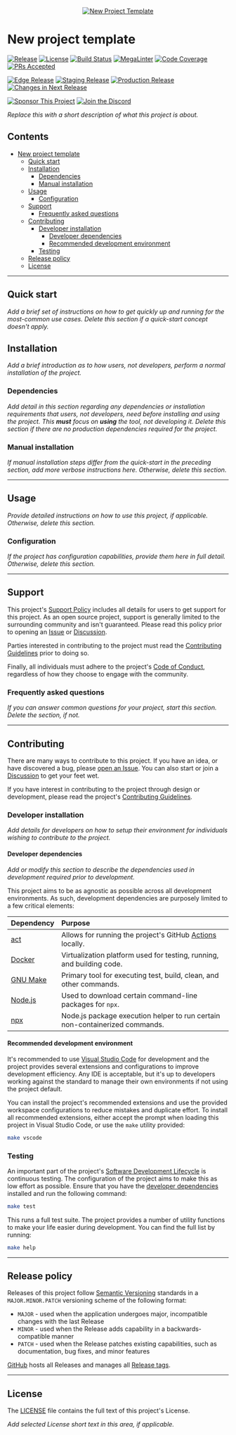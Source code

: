 <!-- !!! Follow the `_TEMPLATE_CHECKLIST.md` file as a guide to setup this repository prior to editing this file !!! -->

<!-- markdownlint-disable MD041 MD033 -->
<!-- editorconfig-checker-disable -->

<!-- TEMPLATE TODO - Update or remove the hero image. -->
<div align="center">
  <a href="https://github.com/andrewvaughan/template-core" target="blank" title="New Project Template">
    <!-- markdown-link-check-disable-next-line -->
    <img
      src="https://media.githubusercontent.com/media/andrewvaughan/template-assets/main/png/readme/template-banner-1897x499.png"
      alt="New Project Template"
      min-height="200px"
    />
  </a>
</div>
<!-- editorconfig-checker-enable -->

# New project template

<!-- TEMPLATE TODO - Update the URLs for these badges, below, to the appropriate state of the project. -->

[![Release][badge-release-img]][badge-release]
[![License][badge-license-img]][badge-license]
[![Build Status][badge-build-img]][badge-build]
[![MegaLinter][badge-megalinter-img]][badge-megalinter]
[![Code Coverage][badge-coverage-img]][badge-coverage]
[![PRs Accepted][badge-pr-rate-img]][badge-pr-rate]
<br/>

[![Edge Release][badge-rel-edge-img]][badge-rel-edge]
[![Staging Release][badge-rel-stage-img]][badge-rel-stage]
[![Production Release][badge-rel-prod-img]][badge-rel-prod]
[![Changes in Next Release][badge-changes-img]][badge-changes]
<br/>

[![Sponsor This Project][badge-sponsor-img]][badge-sponsor]
[![Join the Discord][badge-discord-img]][badge-discord]

<!-- markdownlint-enable MD033 -->

<!-- TEMPLATE TODO -->

_Replace this with a short description of what this project is about._

<!-- prettier-ignore-start -->
<!-- omit from toc -->
## Contents

- [New project template](#new-project-template)
  - [Quick start](#quick-start)
  - [Installation](#installation)
    - [Dependencies](#dependencies)
    - [Manual installation](#manual-installation)
  - [Usage](#usage)
    - [Configuration](#configuration)
  - [Support](#support)
    - [Frequently asked questions](#frequently-asked-questions)
  - [Contributing](#contributing)
    - [Developer installation](#developer-installation)
      - [Developer dependencies](#developer-dependencies)
      - [Recommended development environment](#recommended-development-environment)
    - [Testing](#testing)
  - [Release policy](#release-policy)
  - [License](#license)

---
<!-- prettier-ignore-end -->

## Quick start

<!-- TEMPLATE TODO -->

_Add a brief set of instructions on how to get quickly up and running for the most-common use cases. Delete this section
if a quick-start concept doesn't apply._

## Installation

<!-- TEMPLATE TODO -->

_Add a brief introduction as to how users, not developers, perform a normal installation of the project._

### Dependencies

<!-- TEMPLATE TODO -->

_Add detail in this section regarding any dependencies or installation requirements that users, not developers, need
before installing and using the project. This **must** focus on **using** the tool, not developing it. Delete this
section if there are no production dependencies required for the project._

### Manual installation

<!-- TEMPLATE TODO -->

_If manual installation steps differ from the quick-start in the preceding section, add more verbose instructions here.
Otherwise, delete this section._

---

## Usage

<!-- TEMPLATE TODO -->

_Provide detailed instructions on how to use this project, if applicable. Otherwise, delete this section._

### Configuration

<!-- TEMPLATE TODO -->

_If the project has configuration capabilities, provide them here in full detail. Otherwise, delete this section._

---

## Support

This project's [Support Policy][support] includes all details for users to get support for this project. As an open
source project, support is generally limited to the surrounding community and isn't guaranteed. Please read this policy
prior to opening an [Issue][issues] or [Discussion][discussions].

Parties interested in contributing to the project must read the [Contributing Guidelines][contributing] prior to doing
so.

Finally, all individuals must adhere to the project's [Code of Conduct][code-of-conduct], regardless of how they choose
to engage with the community.

### Frequently asked questions

<!-- TEMPLATE TODO -->

_If you can answer common questions for your project, start this section. Delete the section, if not._

---

## Contributing

There are many ways to contribute to this project. If you have an idea, or have discovered a bug, please
[open an Issue][new-issue]. You can also start or join a [Discussion][discussions] to get your feet wet.

If you have interest in contributing to the project through design or development, please read the project's
[Contributing Guidelines][contributing].

### Developer installation

<!-- TEMPLATE TODO -->

_Add details for developers on how to setup their environment for individuals wishing to contribute to the project._

#### Developer dependencies

<!-- TEMPLATE TODO -->

_Add or modify this section to describe the dependencies used in development required prior to development._

This project aims to be as agnostic as possible across all development environments. As such, development dependencies
are purposely limited to a few critical elements:

| Dependency             | Purpose                                                                     |
|:-----------------------|:----------------------------------------------------------------------------|
| [act][inst-act]        | Allows for running the project's GitHub [Actions][actions] locally.         |
| [Docker][inst-docker]  | Virtualization platform used for testing, running, and building code.       |
| [GNU Make][inst-make]  | Primary tool for executing test, build, clean, and other commands.          |
| [Node.js][inst-nodejs] | Used to download certain command-line packages for `npx`.                   |
| [npx][inst-npx]        | Node.js package execution helper to run certain non-containerized commands. |

#### Recommended development environment

It's recommended to use [Visual Studio Code][vs-code] for development and the project provides several extensions and
configurations to improve development efficiency. Any IDE is acceptable, but it's up to developers working against the
standard to manage their own environments if not using the project default.

You can install the project's recommended extensions and use the provided workspace configurations to reduce mistakes
and duplicate effort. To install all recommended extensions, either accept the prompt when loading this project in
Visual Studio Code, or use the `make` utility provided:

```sh
make vscode
```

### Testing

An important part of the project's [Software Development Lifecycle][sdlc] is continuous testing. The configuration of
the project aims to make this as low effort as possible. Ensure that you have the
[developer dependencies](#developer-dependencies) installed and run the following command:

```bash
make test
```

This runs a full test suite. The project provides a number of utility functions to make your life easier during
development. You can find the full list by running:

```bash
make help
```

---

## Release policy

Releases of this project follow [Semantic Versioning](http://semver.org/) standards in a `MAJOR.MINOR.PATCH` versioning
scheme of the following format:

- `MAJOR` - used when the application undergoes major, incompatible changes with the last Release
- `MINOR` - used when the Release adds capability in a backwards-compatible manner
- `PATCH` - used when the Release patches existing capabilities, such as documentation, bug fixes, and minor features

[GitHub][releases] hosts all Releases and manages all [Release tags][release-tags].

---

## License

The [LICENSE][license] file contains the full text of this project's License.

<!-- TEMPLATE TODO -->

_Add selected License short text in this area, if applicable._

<!-- Link repository -->
<!-- editorconfig-checker-disable -->

[actions]: https://github.com/andrewvaughan/template-core/actions
[badge-build]: https://github.com/andrewvaughan/template-core/actions
[badge-build-img]: https://img.shields.io/badge/build-N/A-rgb(200%2C200%2C200).svg?style=flat&logo=dependabot&logoColor=white
[badge-changes]: https://github.com/andrewvaughan/template-core/commits/main/
[badge-changes-img]: https://img.shields.io/github/commits-since/andrewvaughan/template-core/latest?label=changes%20in%20next%20release
[badge-coverage]: https://github.com/andrewvaughan/template-core
[badge-coverage-img]: https://codecov.io/gh/andrewvaughan/template-core/branch/main/graph/badge.svg
[badge-discord]: https://discord.gg/6x6T3yMtvB
[badge-discord-img]: https://img.shields.io/badge/join%20the%20Discord-5865F2.svg?style=flat&logo=Discord&logoColor=white
[badge-license]: LICENSE
[badge-license-img]: https://img.shields.io/badge/license-MIT-blue.svg?style=flat&logo=opensourceinitiative&logoColor=white
[badge-megalinter]: https://github.com/andrewvaughan/template-core/actions/workflows/mega-linter.yml?query=branch%3Amain
[badge-megalinter-img]: https://github.com/andrewvaughan/template-core/actions/workflows/mega-linter.yml/badge.svg?branch=main
[badge-pr-rate]: https://github.com/andrewvaughan/template-core/graphs/commit-activity/
[badge-pr-rate-img]: https://img.shields.io/github/commit-activity/m/andrewvaughan/template-core/main?logo=github&label=PR%20accepted
[badge-rel-edge]: https://github.com/andrewvaughan/template-core/commits/main/
[badge-rel-edge-img]: https://img.shields.io/github/last-commit/andrewvaughan/template-core/main?label=edge%20release
[badge-rel-prod]: https://github.com/andrewvaughan/template-core/commits/production/
[badge-rel-prod-img]: https://img.shields.io/github/last-commit/andrewvaughan/template-core/production?label=prod%20release
[badge-rel-stage]: https://github.com/andrewvaughan/template-core/commits/staging/
[badge-rel-stage-img]: https://img.shields.io/github/last-commit/andrewvaughan/template-core/staging?label=stage%20release
[badge-release]: https://github.com/andrewvaughan/template-core/releases
[badge-release-img]: https://img.shields.io/github/v/release/andrewvaughan/template-core?sort=semver
[badge-sponsor]: https://andrewvaughan.github.io/sponsorships
[badge-sponsor-img]: https://img.shields.io/badge/sponsor%20me!-4AAAEA.svg?style=flat&logo=githubsponsors&logoColor=EA4AAA
[code-of-conduct]: .github/CODE_OF_CONDUCT.md
[contributing]: .github/CONTRIBUTING.md
[discussions]: https://github.com/andrewvaughan/template-core/discussions
[inst-act]: https://github.com/nektos/act
[inst-docker]: https://www.docker.com/get-started/
[inst-make]: https://www.gnu.org/software/make/
[inst-nodejs]: https://docs.npmjs.com/downloading-and-installing-node-js-and-npm
[inst-npx]: https://www.npmjs.com/package/npx#install
[issues]: https://github.com/andrewvaughan/template-core/issues
[license]: LICENSE
[new-issue]: https://github.com/andrewvaughan/template-core/issues/new
[releases]: https://github.com/andrewvaughan/template-core/releases
[release-tags]: https://github.com/andrewvaughan/template-core/tags
[sdlc]: .github/CONTRIBUTING.md#software-development-lifecycle
[support]: .github/SUPPORT.md
[vs-code]: https://code.visualstudio.com/

<!-- editorconfig-checker-enable -->
